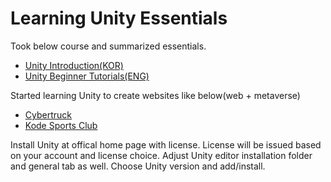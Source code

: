# Learning Unity Essentials

Took below course and summarized essentials. 

- [Unity Introduction(KOR)](https://youtube.com/playlist?list=PLC2Tit6NyVida7Jh6gSlw1BicuEUCFV6V)
- [Unity Beginner Tutorials(ENG)](https://youtube.com/playlist?list=PLPV2KyIb3jR5QFsefuO2RlAgWEz6EvVi6)

Started learning Unity to create websites like below(web + metaverse)

- [Cybertruck](https://bruno-simon.com/#cybertruck)
- [Kode Sports Club](https://www.kodeclubs.com/)

Install Unity at offical home page with license. License will be issued based on your account and license choice. Adjust Unity editor installation folder and general tab as well. Choose Unity version and add/install. 

